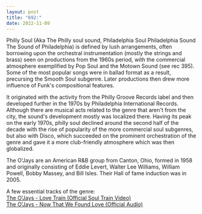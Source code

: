 ```yaml
---
layout: post
title: "692:"
date: 2022-11-09
---
```


Philly Soul (Aka The Philly soul sound, Philadelphia Soul Philadelphia Sound The Sound of Philadelphia) is defined by lush arrangements, often borrowing upon the orchestral instrumentation (mostly the strings and brass) seen on productions from the 1960s period, with the commercial atmosphere exemplified by Pop Soul and the Motown Sound (see rec 395). Some of the most popular songs were in ballad format as a result, precursing the Smooth Soul subgenre. Later productions then drew more influence of Funk's compositional features.

It originated with the activity from the Philly Groove Records label and then developed further in the 1970s by Philadelphia International Records. Although there are musical acts related to the genre that aren't from the city, the sound's development mostly was localized there. Having its peak on the early 1970s, philly soul declined around the second half of the decade with the rise of popularity of the more commercial soul subgenres, but also with Disco, which succeeded on the prominent orchestration of the genre and gave it a more club-friendly atmosphere which was then globalized.

The O'Jays are an American R\&B group from Canton, Ohio, formed in 1958 and originally consisting of Eddie Levert, Walter Lee Williams, William Powell, Bobby Massey, and Bill Isles. Their Hall of fame induction was in 2005\.

A few essential tracks of the genre:  
[The O'Jays \- Love Train (Official Soul Train Video)](https://youtu.be/_BlkTSKqE_8)  
[The O'Jays \- Now That We Found Love (Official Audio)](https://youtu.be/8j9g1DTCJn0)
